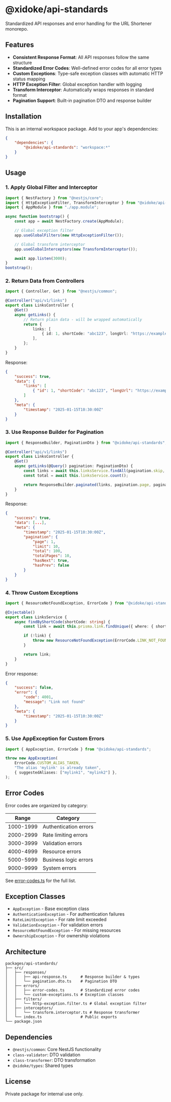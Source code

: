 # @xidoke/api-standards

Standardized API responses and error handling for the URL Shortener monorepo.

## Features

- **Consistent Response Format**: All API responses follow the same structure
- **Standardized Error Codes**: Well-defined error codes for all error types
- **Custom Exceptions**: Type-safe exception classes with automatic HTTP status mapping
- **HTTP Exception Filter**: Global exception handler with logging
- **Transform Interceptor**: Automatically wraps responses in standard format
- **Pagination Support**: Built-in pagination DTO and response builder

## Installation

This is an internal workspace package. Add to your app's dependencies:

```json
{
	"dependencies": {
		"@xidoke/api-standards": "workspace:*"
	}
}
```

## Usage

### 1. Apply Global Filter and Interceptor

```typescript
import { NestFactory } from "@nestjs/core";
import { HttpExceptionFilter, TransformInterceptor } from "@xidoke/api-standards";
import { AppModule } from "./app.module";

async function bootstrap() {
	const app = await NestFactory.create(AppModule);

	// Global exception filter
	app.useGlobalFilters(new HttpExceptionFilter());

	// Global transform interceptor
	app.useGlobalInterceptors(new TransformInterceptor());

	await app.listen(3000);
}
bootstrap();
```

### 2. Return Data from Controllers

```typescript
import { Controller, Get } from "@nestjs/common";

@Controller("api/v1/links")
export class LinksController {
	@Get()
	async getLinks() {
		// Return plain data - will be wrapped automatically
		return {
			links: [
				{ id: 1, shortCode: "abc123", longUrl: "https://example.com" },
			],
		};
	}
}
```

Response:
```json
{
	"success": true,
	"data": {
		"links": [
			{ "id": 1, "shortCode": "abc123", "longUrl": "https://example.com" }
		]
	},
	"meta": {
		"timestamp": "2025-01-15T10:30:00Z"
	}
}
```

### 3. Use Response Builder for Pagination

```typescript
import { ResponseBuilder, PaginationDto } from "@xidoke/api-standards";

@Controller("api/v1/links")
export class LinksController {
	@Get()
	async getLinks(@Query() pagination: PaginationDto) {
		const links = await this.linksService.findAll(pagination.skip, pagination.take);
		const total = await this.linksService.count();

		return ResponseBuilder.paginated(links, pagination.page, pagination.limit, total);
	}
}
```

Response:
```json
{
	"success": true,
	"data": [...],
	"meta": {
		"timestamp": "2025-01-15T10:30:00Z",
		"pagination": {
			"page": 1,
			"limit": 10,
			"total": 100,
			"totalPages": 10,
			"hasNext": true,
			"hasPrev": false
		}
	}
}
```

### 4. Throw Custom Exceptions

```typescript
import { ResourceNotFoundException, ErrorCode } from "@xidoke/api-standards";

@Injectable()
export class LinksService {
	async findByShortCode(shortCode: string) {
		const link = await this.prisma.link.findUnique({ where: { shortCode } });

		if (!link) {
			throw new ResourceNotFoundException(ErrorCode.LINK_NOT_FOUND);
		}

		return link;
	}
}
```

Error response:
```json
{
	"success": false,
	"error": {
		"code": 4001,
		"message": "Link not found"
	},
	"meta": {
		"timestamp": "2025-01-15T10:30:00Z"
	}
}
```

### 5. Use AppException for Custom Errors

```typescript
import { AppException, ErrorCode } from "@xidoke/api-standards";

throw new AppException(
	ErrorCode.CUSTOM_ALIAS_TAKEN,
	"The alias 'mylink' is already taken",
	{ suggestedAliases: ["mylink1", "mylink2"] },
);
```

## Error Codes

Error codes are organized by category:

| Range | Category |
|-------|----------|
| 1000-1999 | Authentication errors |
| 2000-2999 | Rate limiting errors |
| 3000-3999 | Validation errors |
| 4000-4999 | Resource errors |
| 5000-5999 | Business logic errors |
| 9000-9999 | System errors |

See [error-codes.ts](src/errors/error-codes.ts) for the full list.

## Exception Classes

- `AppException` - Base exception class
- `AuthenticationException` - For authentication failures
- `RateLimitException` - For rate limit exceeded
- `ValidationException` - For validation errors
- `ResourceNotFoundException` - For missing resources
- `OwnershipException` - For ownership violations

## Architecture

```
packages/api-standards/
├── src/
│   ├── responses/
│   │   ├── api-response.ts      # Response builder & types
│   │   └── pagination.dto.ts    # Pagination DTO
│   ├── errors/
│   │   ├── error-codes.ts       # Standardized error codes
│   │   └── custom-exceptions.ts # Exception classes
│   ├── filters/
│   │   └── http-exception.filter.ts # Global exception filter
│   ├── interceptors/
│   │   └── transform.interceptor.ts # Response transformer
│   └── index.ts                 # Public exports
└── package.json
```

## Dependencies

- `@nestjs/common`: Core NestJS functionality
- `class-validator`: DTO validation
- `class-transformer`: DTO transformation
- `@xidoke/types`: Shared types

## License

Private package for internal use only.
